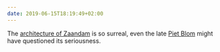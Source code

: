 ```yaml
---
date: 2019-06-15T18:19:49+02:00
---
```

The [architecture of Zaandam](https://www.dezeen.com/2010/05/17/inntel-hotel-by-wam-architecten/) is so surreal, even the late [Piet Blom](https://en.wikipedia.org/wiki/Piet_Blom) might have questioned its seriousness.
